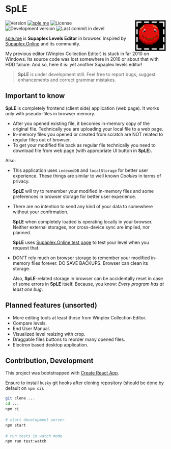 # SpLE

<img src="public/favicon.svg" alt="sd-ed" align="right" width="96" height="96">

![Version](https://img.shields.io/github/package-json/v/vovan-ve/supaplex-levels-editor)
[![sple.me](https://img.shields.io/badge/https-sple.me-blue)](https://sple.me)
![License](https://img.shields.io/github/license/vovan-ve/supaplex-levels-editor)
<br>
![Development version](https://img.shields.io/github/package-json/v/vovan-ve/supaplex-levels-editor/devel?label=in+dev)
![Last commit in devel](https://img.shields.io/github/last-commit/vovan-ve/supaplex-levels-editor/devel)

[sple.me](https://sple.me) is **Supaplex Levels Editor** in browser. Inspired by
[Supaplex.Online][spo] and its community.

My previous editor (Winplex Collection Editor) is stuck in far 2010 on Windows.
Its source code was lost somewhere in 2016 or about that with HDD failure. And
so, here it is: yet another Supaplex levels editor!

> **SpLE** is under development still. Feel free to report bugs, suggest
> enhancements and correct grammar mistakes.

## Important to know

**SpLE** is completely frontend (client side) application (web page). It works
only with pseudo-files in browser memory.

- After you opened existing file, it becomes in-memory copy of the original
  file. Technically you are uploading your local file to a web page.
- In-memory files you opened or created from scratch are NOT related to regular
  files out of browser.
- To get your modified file back as regular file technically you need to
  download file from web page (with appropriate UI button in **SpLE**).

Also:

- This application uses `indexedDB` and `localStorage` for better user
  experience. These things are similar to well known _Cookies_ in terms of
  privacy.

  **SpLE** will try to remember your modified in-memory files and some
  preferences in browser storage for better user experience.

- There are no intention to send any kind of your data to somewhere without your
  confirmation.

  **SpLE** when completely loaded is operating locally in your browser. Neither
  external storages, nor cross-device sync are implied, nor planned.

  **SpLE** uses [Supaplex.Online test page][spo.test] to test your level when
  you request that.

- DON'T rely much on browser storage to remember your modified in-memory files
  forever. DO SAVE BACKUPS. Browser can clean its storage.

  Also, **SpLE**-related storage in browser can be accidentally reset in case of
  some errors in **SpLE** itself. Because, you know: _Every program has at least
  one bug_.

## Planned features (unsorted)

- More editing tools at least those from Winplex Collection Editor.
- Compare levels.
- End User Manual.
- Visualized level resizing with crop.
- Draggable files buttons to reorder many opened files.
- Electron based desktop application.

## Contribution, Development

This project was bootstrapped with [Create React App][cra].

Ensure to install `husky` git hooks after cloning repository (should be done by
default on `npm ci`).

```sh
git clone ...
cd ...
npm ci

# start development server
npm start

# run tests in watch mode
npm run test:watch
```

[cra]: https://github.com/facebook/create-react-app
[spo]: https://www.supaplex.online/
[spo.test]: https://www.supaplex.online/test/
